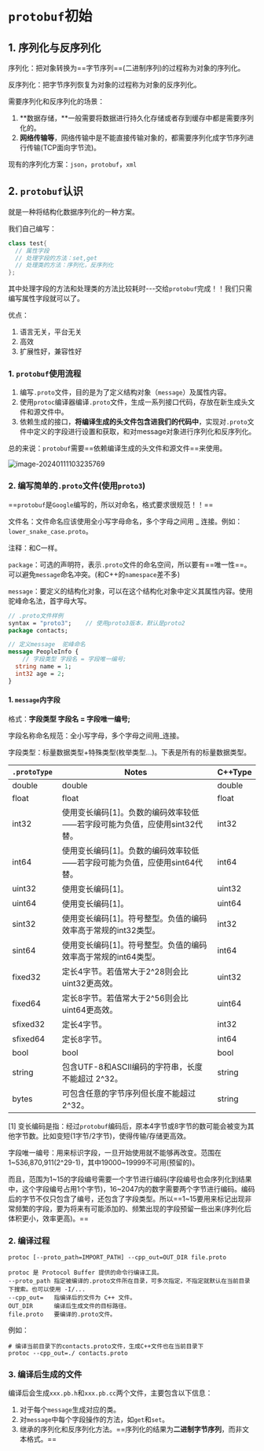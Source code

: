 # `protobuf`初始

## 1. 序列化与反序列化

序列化：把对象转换为==字节序列==(二进制序列)的过程称为对象的序列化。

反序列化：把字节序列恢复为对象的过程称为对象的反序列化。  

需要序列化和反序列化的场景：

1. **数据存储，**一般需要将数据进行持久化存储或者存到缓存中都是需要序列化的。
2. **网络传输等**，网络传输中是不能直接传输对象的，都需要序列化成字节序列进行传输(TCP面向字节流)。

现有的序列化方案：`json`，`protobuf`，`xml`

## 2. `protobuf`认识

就是一种将结构化数据序列化的一种方案。

我们自己编写：

```C++
class test{
  // 属性字段
  // 处理字段的方法：set,get
  // 处理类的方法：序列化，反序列化
};
```

其中处理字段的方法和处理类的方法比较耗时---交给`protobuf`完成！！我们只需编写属性字段就可以了。

优点：

1. 语言无关，平台无关
2. 高效
3. 扩展性好，兼容性好

### 1. `protobuf`使用流程

1. 编写`.proto`文件，目的是为了定义结构对象（`message`）及属性内容。  
2. 使用`protoc`编译器编译`.proto`文件，生成一系列接口代码，存放在新生成头文件和源文件中。  
3. 依赖生成的接口，**将编译生成的头文件包含进我们的代码中**，实现对`.proto`文件中定义的字段进行设置和获取，和对message对象进行序列化和反序列化。  

总的来说：`protobuf`需要==依赖编译生成的头文件和源文件==来使用。

![image-20240111103235769](E:\Note\protobuf\protobuf初始.assets\image-20240111103235769.png)

### 2. 编写简单的`.proto`文件(使用`proto3`)

==`protobuf`是`Google`编写的，所以对命名，格式要求很规范！！==

文件名：文件命名应该使用全小写字母命名，多个字母之间用 _ 连接。例如：
`lower_snake_case.proto`。

注释：和C一样。  

`package`：可选的声明符，表示`.proto`文件的命名空间，所以要有==唯一性==。可以避免`message`命名冲突。(和C++的`namespace`差不多)

`message`：要定义的结构化对象，可以在这个结构化对象中定义其属性内容。使用驼峰命名法，首字母大写。  

```protobuf
// .proto文件样例
syntax = "proto3";    // 使用proto3版本，默认是proto2
package contacts;

// 定义message  驼峰命名
message PeopleInfo {
	// 字段类型 字段名 = 字段唯一编号;
  string name = 1;   
  int32 age = 2;
}
```

#### 1. `message`内字段

格式：**字段类型 字段名 = 字段唯一编号;**    

字段名称命名规范：全小写字母，多个字母之间用_连接。  

字段类型：标量数据类型+特殊类型(枚举类型...)。下表是所有的标量数据类型。

| `.protoType ` | Notes                                                        | C++Type |
| ------------- | ------------------------------------------------------------ | ------- |
| double        | double                                                       | double  |
| float         | float                                                        | float   |
| int32         | 使用变长编码[1]。负数的编码效率较低⸺若字段可能为负值，应使用sint32代替。 | int32   |
| int64         | 使用变长编码[1]。负数的编码效率较低⸺若字段可能为负值，应使用sint64代替。 | int64   |
| uint32        | 使用变长编码[1]。                                            | uint32  |
| uint64        | 使用变长编码[1]。                                            | uint64  |
| sint32        | 使用变长编码[1]。符号整型。负值的编码效率高于常规的int32类型。 | int32   |
| sint64        | 使用变长编码[1]。符号整型。负值的编码效率高于常规的int64类型。 | int64   |
| fixed32       | 定长4字节。若值常⼤于2^28则会比uint32更高效。                | uint32  |
| fixed64       | 定长8字节。若值常⼤于2^56则会比uint64更高效。                | uint64  |
| sfixed32      | 定长4字节。                                                  | int32   |
| sfixed64      | 定长8字节。                                                  | int64   |
| bool          | bool                                                         | bool    |
| string        | 包含UTF-8和ASCII编码的字符串，长度不能超过 2^32。            | string  |
| bytes         | 可包含任意的字节序列但长度不能超过2^32。                     | string  |

[1] 变长编码是指：经过`protobuf`编码后，原本4字节或8字节的数可能会被变为其他字节数。比如变短(1字节/2字节)，使得传输/存储更高效。



字段唯一编号：用来标识字段，一旦开始使用就不能够再改变。范围在1~536,870,911(2^29-1)，其中19000~19999不可用(预留的)。  

而且，范围为1~15的字段编号需要一个字节进行编码(字段编号也会序列化到结果中，这个字段编号占用1个字节)，16~2047内的数字需要两个字节进行编码。编码后的字节不仅只包含了编号，还包含了字段类型。所以==1~15要用来标记出现非常频繁的字段，要为将来有可能添加的、频繁出现的字段预留一些出来(序列化后体积更小，效率更高)。==

### 2. 编译过程

```shell
protoc [--proto_path=IMPORT_PATH] --cpp_out=OUT_DIR file.proto

protoc 是 Protocol Buffer 提供的命令行编译工具。
--proto_path 指定被编译的.proto文件所在目录，可多次指定，不指定就默认在当前目录下搜索。也可以使用 -I/...
--cpp_out=   指编译后的文件为 C++ ⽂件。
OUT_DIR      编译后生成文件的目标路径。
file.proto   要编译的.proto⽂件。
```

例如：

```shell
# 编译当前目录下的contacts.proto文件，生成C++文件也在当前目录下
protoc --cpp_out=./ contacts.proto
```

### 3. 编译后生成的文件

编译后会生成`xxx.pb.h`和`xxx.pb.cc`两个文件，主要包含以下信息：

1. 对于每个`message`生成对应的类。
2. 对`message`中每个字段操作的方法，如`get`和`set`。
3. 继承的序列化和反序列化方法。==序列化的结果为**二进制字节序列**，而非文本格式。==  







